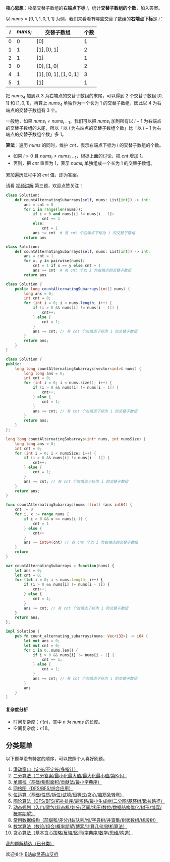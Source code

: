 **核心思想**：枚举交替子数组的**右端点下标** $i$，统计**交替子数组的个数**，加入答案。

以 $\textit{nums}=[0,1,1,0,1,1]$ 为例，我们来看看有哪些交替子数组的**右端点下标**是 $i$：

| $i$  | $\textit{nums}_i$  | 交替子数组  | 个数 |
|---|---|---|---|
|  $0$ | $0$  | $[0]$  | $1$ |
|  $1$ | $1$  | $[1],[0,1]$  | $2$ |
|  $2$ | $1$  | $[1]$  | $1$ |
|  $3$ | $0$  | $[0],[1,0]$  | $2$ |
|  $4$ | $1$  | $[1],[0,1],[1,0,1]$  | $3$ |
|  $5$ | $1$  | $[1]$  | $1$ |

把 $\textit{nums}_4$ 加到以 $3$ 为右端点的交替子数组的末尾，可以得到 $2$ 个交替子数组 $[0,1]$ 和 $[1,0,1]$，再算上 $\textit{nums}_4$ 单独作为一个长为 $1$ 的交替子数组，因此以 $4$ 为右端点的交替子数组有 $3$ 个。

一般地，如果 $\textit{nums}_i \ne \textit{nums}_{i-1}$，我们可以把 $\textit{nums}_i$ 加到所有以 $i-1$ 为右端点的交替子数组的末尾，所以「以 $i$ 为右端点的交替子数组个数」比「以 $i-1$ 为右端点的交替子数组个数」多 $1$。

**算法**：遍历 $\textit{nums}$ 的同时，维护 $\textit{cnt}$，表示右端点下标为 $i$ 的交替子数组的个数。

- 如果 $i>0$ 且 $\textit{nums}_i \ne \textit{nums}_{i-1}$，根据上面的讨论，把 $\textit{cnt}$ 增加 $1$。
- 否则，把 $\textit{cnt}$ 重置为 $1$，表示 $\textit{nums}_i$ 单独组成一个长为 $1$ 的交替子数组。

累加遍历过程中的 $\textit{cnt}$ 值，即为答案。

请看 [视频讲解](https://www.bilibili.com/video/BV1fq421A7CY/) 第三题，欢迎点赞关注！

```py [sol-Python3]
class Solution:
    def countAlternatingSubarrays(self, nums: List[int]) -> int:
        ans = cnt = 0
        for i in range(len(nums)):
            if i > 0 and nums[i] != nums[i - 1]:
                cnt += 1
            else:
                cnt = 1
            ans += cnt  # 有 cnt 个右端点下标为 i 的交替子数组
        return ans
```

```py [sol-Python3 pairwise]
class Solution:
    def countAlternatingSubarrays(self, nums: List[int]) -> int:
        ans = cnt = 1
        for x, y in pairwise(nums):
            cnt = 1 if x == y else cnt + 1
            ans += cnt  # 有 cnt 个以 i 为右端点的交替子数组
        return ans
```

```java [sol-Java]
class Solution {
    public long countAlternatingSubarrays(int[] nums) {
        long ans = 0;
        int cnt = 0;
        for (int i = 0; i < nums.length; i++) {
            if (i > 0 && nums[i] != nums[i - 1]) {
                cnt++;
            } else {
                cnt = 1;
            }
            ans += cnt; // 有 cnt 个右端点下标为 i 的交替子数组
        }
        return ans;
    }
}
```

```cpp [sol-C++]
class Solution {
public:
    long long countAlternatingSubarrays(vector<int>& nums) {
        long long ans = 0;
        int cnt = 0;
        for (int i = 0; i < nums.size(); i++) {
            if (i > 0 && nums[i] != nums[i - 1]) {
                cnt++;
            } else {
                cnt = 1;
            }
            ans += cnt; // 有 cnt 个右端点下标为 i 的交替子数组
        }
        return ans;
    }
};
```

```c [sol-C]
long long countAlternatingSubarrays(int* nums, int numsSize) {
    long long ans = 0;
    int cnt = 0;
    for (int i = 0; i < numsSize; i++) {
        if (i > 0 && nums[i] != nums[i - 1]) {
            cnt++;
        } else {
            cnt = 1;
        }
        ans += cnt; // 有 cnt 个右端点下标为 i 的交替子数组
    }
    return ans;
}
```

```go [sol-Go]
func countAlternatingSubarrays(nums []int) (ans int64) {
	cnt := 0
	for i, x := range nums {
		if i > 0 && x == nums[i-1] {
			cnt = 1
		} else {
			cnt++
		}
		ans += int64(cnt) // 有 cnt 个以 i 为右端点的交替子数组
	}
	return
}
```

```js [sol-JS]
var countAlternatingSubarrays = function(nums) {
    let ans = 0;
    let cnt = 0;
    for (let i = 0; i < nums.length; i++) {
        if (i > 0 && nums[i] != nums[i - 1]) {
            cnt++;
        } else {
            cnt = 1;
        }
        ans += cnt; // 有 cnt 个右端点下标为 i 的交替子数组
    }
    return ans;
};
```

```rust [sol-Rust]
impl Solution {
    pub fn count_alternating_subarrays(nums: Vec<i32>) -> i64 {
        let mut ans = 0;
        let mut cnt = 0;
        for i in 0..nums.len() {
            if i > 0 && nums[i] != nums[i - 1] {
                cnt += 1;
            } else {
                cnt = 1;
            }
            ans += cnt; // 有 cnt 个右端点下标为 i 的交替子数组
        }
        ans
    }
}
```

#### 复杂度分析

- 时间复杂度：$\mathcal{O}(n)$，其中 $n$ 为 $\textit{nums}$ 的长度。
- 空间复杂度：$\mathcal{O}(1)$。

## 分类题单

以下题单没有特定的顺序，可以按照个人喜好刷题。

1. [滑动窗口（定长/不定长/多指针）](https://leetcode.cn/circle/discuss/0viNMK/)
2. [二分算法（二分答案/最小化最大值/最大化最小值/第K小）](https://leetcode.cn/circle/discuss/SqopEo/)
3. [单调栈（基础/矩形面积/贡献法/最小字典序）](https://leetcode.cn/circle/discuss/9oZFK9/)
4. [网格图（DFS/BFS/综合应用）](https://leetcode.cn/circle/discuss/YiXPXW/)
5. [位运算（基础/性质/拆位/试填/恒等式/贪心/脑筋急转弯）](https://leetcode.cn/circle/discuss/dHn9Vk/)
6. [图论算法（DFS/BFS/拓扑排序/最短路/最小生成树/二分图/基环树/欧拉路径）](https://leetcode.cn/circle/discuss/01LUak/)
7. [动态规划（入门/背包/状态机/划分/区间/状压/数位/数据结构优化/树形/博弈/概率期望）](https://leetcode.cn/circle/discuss/tXLS3i/)
8. [常用数据结构（前缀和/差分/栈/队列/堆/字典树/并查集/树状数组/线段树）](https://leetcode.cn/circle/discuss/mOr1u6/)
9. [数学算法（数论/组合/概率期望/博弈/计算几何/随机算法）](https://leetcode.cn/circle/discuss/IYT3ss/)
10. [贪心算法（基本贪心策略/反悔/区间/字典序/数学/思维/构造）](https://leetcode.cn/circle/discuss/g6KTKL/)

[我的题解精选（已分类）](https://github.com/EndlessCheng/codeforces-go/blob/master/leetcode/SOLUTIONS.md)

欢迎关注 [B站@灵茶山艾府](https://space.bilibili.com/206214)
